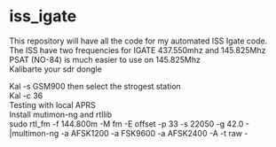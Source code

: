 # iss_igate
This repository will have all the code for my automated ISS Igate code.<br>
The ISS have two frequencies for IGATE  437.550mhz and 145.825Mhz<br>
PSAT (NO-84) is much easier to use on 145.825Mhz<br>
Kalibarte your sdr dongle<br> 

Kal -s GSM900 then select the strogest station<br>
Kal -c 36<br>
Testing with local APRS<br>
Install mutimon-ng and rtllib<br>
sudo rtl_fm -f 144.800m -M fm -E offset -p 33 -s 22050 -g 42.0 - |multimon-ng -a AFSK1200 -a FSK9600  -a AFSK2400 -A -t raw -
